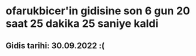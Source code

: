 # ofarukbicer'in gidisine son 6 gun 20 saat 25 dakika 25 saniye kaldi

## Gidis tarihi: 30.09.2022 :(